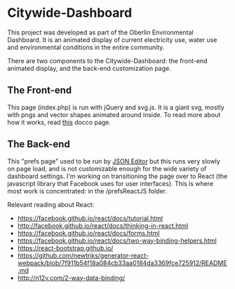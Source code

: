 # Citywide-Dashboard
This project was developed as part of the Oberlin Environmental Dashboard. It is an animated display of current electricity use, water use and environmental conditions in the entire community.

There are two components to the Citywide-Dashboard: the front-end animated display, and the back-end customization page.

## The Front-end

This page (index.php) is run with jQuery and svg.js. It is a giant svg, mostly with pngs and vector shapes animated around inside. To read more about how it works, read [this](/docs/main.html) docco page.

## The Back-end

This "prefs page" used to be run by [JSON Editor](https://github.com/jdorn/json-editor) but this runs very slowly on page load, and is not customizable enough for the wide variety of dashboard settings. I'm working on transitioning the page over to React (the javascript library that Facebook uses for user interfaces). This is where most work is concentrated: in the /prefsReactJS folder.

Relevant reading about React:

* https://facebook.github.io/react/docs/tutorial.html
* http://facebook.github.io/react/docs/thinking-in-react.html
* https://facebook.github.io/react/docs/forms.html
* https://facebook.github.io/react/docs/two-way-binding-helpers.html
* https://react-bootstrap.github.io/
* https://github.com/newtriks/generator-react-webpack/blob/7f911b54f18a084cb33aa0184da3369fce725912/README.md
* http://n12v.com/2-way-data-binding/
